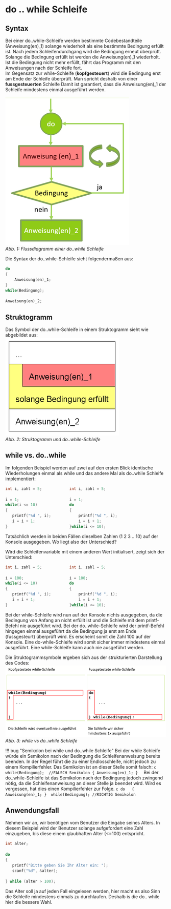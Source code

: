 # do .. while Schleife

## Syntax
Bei einer do..while-Schleife werden bestimmte Codebestandteile (<span class="bg-red">Anweisung(en)_1</span>) solange wiederholt als eine bestimmte <span class="bg-yellow">Bedingung</span> erfüllt ist.
Nach jedem Schleifendurchgang wird die Bedingung erneut überprüft. Solange die Bedingung erfüllt ist werden die <span class="bg-red">Anweisung(en)_1</span> wiederholt. Ist die <span class="bg-yellow">Bedingung</span> nicht mehr erfüllt,
fährt das Programm mit den Anweisungen nach der Schleife fort.  
Im Gegensatz zur while-Schleife (**kopfgesteuert**) wird die Bedingung erst am Ende der Schleife überprüft. Man spricht deshalb von einer **fussgesteuerten** Schleife Damit ist garantiert, dass die <span class="bg-red">Anweisung(en)_1</span> der Schleife mindestens einmal ausgeführt werden.

![6.3.1](img/kap6/6.3.1.png)  
*Abb. 1: Flussdiagramm einer do..while Schleife*

Die
Syntax der do..while-Schleife sieht folgendermaßen aus:
```c
do 
{
	Anweisung(en)_1;
} 
while(Bedingung);

Anweisung(en)_2;
```

## Struktogramm
Das Symbol der do..while-Schleife in einem Struktogramm sieht wie abgebildet aus:  
![6.3.2](img/kap6/6.3.2.png)  
*Abb. 2: Struktogramm und do..while-Schleife*

	
## while vs. do..while
Im folgenden Beispiel werden auf zwei auf den ersten Blick identische Wiederholungen einmal als while und das andere Mal als do..while Schleife implementiert:
```c hl_lines="3"
int i, zahl = 5;			int i, zahl = 5;

i = 1;						i = 1;
while(i <= 10)				do
{							{
   printf("%d ", i);			printf("%d ", i); 
   i = i + 1;					i = i + 1;
}							}while(i <= 10);
```
Tatsächlich werden in beiden Fällen dieselben Zahlen (1 2 3 .. 10) auf der Konsole ausgegeben. Wo liegt also der Unterschied?

Wird die Schleifenvariable mit einem anderen Wert initialisert, zeigt sich der Unterschied:
```c hl_lines="3"
int i, zahl = 5;			int i, zahl = 5;

i = 100;					i = 100;
while(i <= 10)				do
{							{
   printf("%d ", i);			printf("%d ", i); 
   i = i + 1;					i = i + 1;
}							}while(i <= 10);
```

Bei der while-Schleife wird nun auf der Konsole nichts ausgegeben, da die Bedingung von Anfang an nicht erfüllt ist und
die Schleife mit dem printf-Befehl nie ausgeführt wird. Bei der do..while-Schleife wird der printf-Befehl hingegen einmal ausgeführt da die Bedingung ja erst am Ende (fussgesteurt) überprüft wird.
Es erscheint somit die Zahl 100 auf der Konsole. Eine do-while-Schleife wird somit sicher immer mindestens einmal ausgeführt. Eine while-Schleife kann auch nie ausgeführt werden.

Die Struktogrammsymbole ergeben sich aus der strukturierten Darstellung des Codes:
![6.3.3](img/kap6/6.3.3.png)  
*Abb. 3: while vs do..while Schleife*

!!! bug "Semikolon bei while und do..while Schleife"
    Bei der while Schleife würde ein Semikolon nach der Bedingung die Schleifenanweisung bereits beenden. In der Regel führt die zu einer Endlosschleife, nicht jedoch zu einem Kompilierfehler.
	Das Semikolon ist an dieser Stelle somit falsch:
	```c
	while(Bedingung);  //FALSCH Semikolon
	{
		Anweisung(en)_1;
	} 
	```
	Bei der do..while-Schleife ist das Semikolon nach der Bedingung jedoch zwingend nötig, da die Schleifenanweisung an dieser Stelle ja beendet wird. Wird es vergessen, hat dies einen Kompilierfehler zur Folge.
	```c
	do  
	{
		Anweisung(en)_1;
	} 
	while(Bedingung); //RICHTIG Semikolon
	```

## Anwendungsfall
Nehmen wir an, wir benötigen vom Benutzer die Eingabe seines Alters. In diesem Beispiel wird der Benutzer solange aufgefordert eine Zahl einzugeben, bis diese einem glaubhaften Alter (<=100) entspricht.
```c
int alter;

do
{
   printf("Bitte geben Sie Ihr Alter ein: ");
   scanf("%d", &alter);

} while (alter > 100);
```
Das Alter soll ja auf jeden Fall eingelesen werden, hier macht es also Sinn die Schleife mindestens einmals zu durchlaufen. 
Deshalb is die do.. while hier die bessere Wahl.

